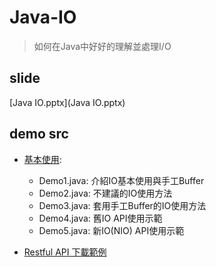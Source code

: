 # Java-IO
> 如何在Java中好好的理解並處理I/O

## slide
[Java IO.pptx](Java IO.pptx)

## demo src
- [基本使用](demo): 
   - Demo1.java: 介紹IO基本使用與手工Buffer
   - Demo2.java: 不建議的IO使用方法
   - Demo3.java: 套用手工Buffer的IO使用方法
   - Demo4.java: 舊IO API使用示範
   - Demo5.java: 新IO(NIO) API使用示範
   
- [Restful API 下載範例](demo-mvc)